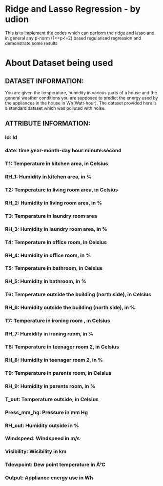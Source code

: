 # Ridge and Lasso Regression - by udion

This is to implement the codes which can perform the ridge and lasso and in general any p-norm (1<=p<=2)
based regularised regression and demonstrate some results

# About Dataset being used
## DATASET INFORMATION:

You are given the temperature, humidity in various parts of a house and the general weather conditions you are supposed to predict the energy used by the appliances in the house in Wh(Watt-hour).
The dataset provided here is a standard dataset which was polluted with noise.


## ATTRIBUTE INFORMATION:

### Id: Id
### date: time year-month-day hour:minute:second
### T1: Temperature in kitchen area, in Celsius
### RH_1: Humidity in kitchen area, in %
### T2: Temperature in living room area, in Celsius
### RH_2: Humidity in living room area, in %
### T3: Temperature in laundry room area
### RH_3: Humidity in laundry room area, in %
### T4: Temperature in office room, in Celsius
### RH_4: Humidity in office room, in %
### T5: Temperature in bathroom, in Celsius
### RH_5: Humidity in bathroom, in %
### T6: Temperature outside the building (north side), in Celsius
### RH_6: Humidity outside the building (north side), in %
### T7: Temperature in ironing room , in Celsius
### RH_7: Humidity in ironing room, in %
### T8: Temperature in teenager room 2, in Celsius
### RH_8: Humidity in teenager room 2, in %
### T9: Temperature in parents room, in Celsius
### RH_9: Humidity in parents room, in %
### T_out: Temperature outside, in Celsius
### Press_mm_hg: Pressure in mm Hg
### RH_out: Humidity outside in %
### Windspeed: Windspeed in m/s
### Visibility: Wisibility in km
### Tdewpoint: Dew point temperature in Â°C
### Output: Appliance energy use in Wh
